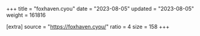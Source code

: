 +++
title = "foxhaven.cyou"
date = "2023-08-05"
updated = "2023-08-05"
weight = 161816

[extra]
source = "https://foxhaven.cyou/"
ratio = 4
size = 158
+++
